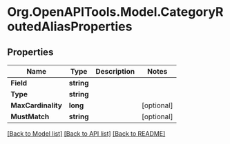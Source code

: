 # Org.OpenAPITools.Model.CategoryRoutedAliasProperties

## Properties

Name | Type | Description | Notes
------------ | ------------- | ------------- | -------------
**Field** | **string** |  | 
**Type** | **string** |  | 
**MaxCardinality** | **long** |  | [optional] 
**MustMatch** | **string** |  | [optional] 

[[Back to Model list]](../../README.md#documentation-for-models) [[Back to API list]](../../README.md#documentation-for-api-endpoints) [[Back to README]](../../README.md)

